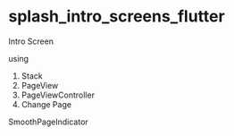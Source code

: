 # splash_intro_screens_flutter

Intro Screen

using

1. Stack
2. PageView
3. PageViewController
4. Change Page

SmoothPageIndicator
